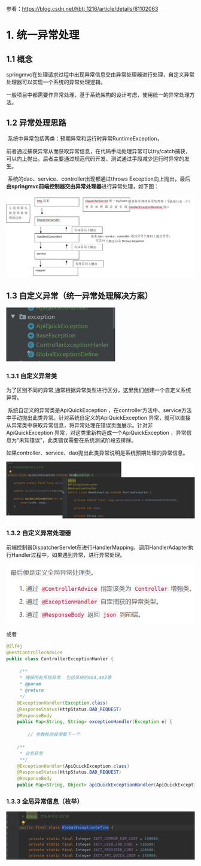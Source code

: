 参看：<https://blog.csdn.net/hbtj_1216/article/details/81102063>

# 1. **统一异常处理**

## 1.1 **概念**

​	springmvc在处理请求过程中出现异常信息交由异常处理器进行处理，自定义异常处理器可以实现一个系统的异常处理逻辑。

​	一般项目中都需要作异常处理，基于系统架构的设计考虑，使用统一的异常处理方法。



## 1.2 **异常处理思路**

​	系统中异常包括两类：预期异常和运行时异常RuntimeException，

前者通过捕获异常从而获取异常信息，在代码手动处理异常可以try/catch捕获，可以向上抛出。后者主要通过规范代码开发、测试通过手段减少运行时异常的发生。

​	系统的dao、service、controller出现都通过throws Exception向上抛出，最后**由springmvc前端控制器交由异常处理器**进行异常处理，如下图：

![异常处理思路](./assets/异常处理思路.png)

## 1.3 自定义异常（统一异常处理解决方案）

![统一异常处理](./assets/统一异常处理.png)



### 1.3.1 **自定义异常类**

​	为了区别不同的异常,通常根据异常类型进行区分，这里我们创建一个自定义系统异常。

​	系统自定义的异常类是ApiQuickException ，在controller方法中、service方法中手动抛出此类异常。针对系统自定义的ApiQuickException 异常，就可以直接从异常类中获取异常信息，将异常处理在错误页面展示。针对非ApiQuickException 异常，对这类重新构造成一个ApiQuickException ，异常信息为“未知错误”，此类错误需要在系统测试阶段去排除。

​	如果controller、service、dao抛出此类异常说明是系统预期处理的异常信息。

![自定义异常类](./assets/自定义异常类.png)

### 1.3.2 **自定义异常处理器**

​	前端控制器DispatcherServlet在进行HandlerMapping、调用HandlerAdapter执行Handler过程中，如果遇到异常，进行异常处理。

![ **自定义异常处理器**](./assets/自定义异常处理器.png)

或者

```java
@Slf4j
@RestControllerAdvice
public class ControllerExceptionHanler {
    
     /**
     * 捕获所有系统异常  包括系统的404,403等
     * @param
     * @return
     */
    @ExceptionHandler(Exception.class)
    @ResponseStatus(HttpStatus.BAD_REQUEST)
    @ResponseBody
    public Map<String, String> exceptionHandler(Exception e) {
        
        // 参数校验异常看下一个
        
    /**
     * 业务异常
     **/ 
    @ExceptionHandler(ApiQuickException.class)
    @ResponseStatus(HttpStatus.BAD_REQUEST)
    @ResponseBody
    public Map<String, Object> apiQuickExceptionHandler(ApiQuickException e) {    
```



### 1.3.3 全局异常信息（枚举）

![异常定义枚举](./assets/异常定义枚举.png)